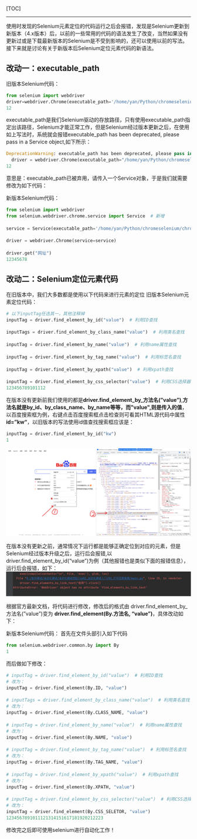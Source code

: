 [TOC]



------

使用时发现的Selenium元素定位的代码运行之后会报错，发现是Selenium更新到新版本（4.x版本）后，以前的一些常用的代码的语法发生了改变，当然如果没有更新过或是下载最新版本的Selenium是不受到影响的，还可以使用以前的写法。接下来就是讨论有关于新版本后Selenium定位元素代码的新语法。

## 改动一：executable_path

旧版本Selenium代码：

```python
from selenium import webdriver
driver=webdriver.Chrome(executable_path='/home/yan/Python/chromeselenium/chromeselenium/chromedriver')
12
```

executable_path是我们Selenium驱动的存放路径，只有使用executable_path指定出该路径，Selenium才能正常工作，但是Selenium经过版本更新之后，在使用如上写法时，系统就会报错executable_path has been deprecated, please pass in a Service object,如下所示：

```python
DeprecationWarning: executable_path has been deprecated, please pass in a Service object
  driver = webdriver.Chrome(executable_path="/home/yan/Python/chromeselenium/chromeselenium/chromedriver")
12
```

意思是：executable_path已被弃用，请传入一个Service对象，于是我们就需要修改为如下代码：

新版本Selenium代码：

```python
from selenium import webdriver
from selenium.webdriver.chrome.service import Service  # 新增

service = Service(executable_path='/home/yan/Python/chromeselenium/chromeselenium/chromedriver')

driver = webdriver.Chrome(service=service)

driver.get("网址")
12345678
```

## 改动二：Selenium定位元素代码

在旧版本中，我们大多数都是使用以下代码来进行元素的定位
旧版本Selenium元素定位代码：

```python
# 以下inputTag任选其一，其他注释掉
inputTag = driver.find_element_by_id("value")  # 利用ID查找

inputTags = driver.find_element_by_class_name("value")  # 利用类名查找

inputTag = driver.find_element_by_name("value")  # 利用name属性查找

inputTag = driver.find_element_by_tag_name("value")  # 利用标签名查找

inputTag = driver.find_element_by_xpath("value")  # 利用xpath查找

inputTag = driver.find_element_by_css_selector("value")  # 利用CSS选择器查找
123456789101112
```

在版本没有更新前我们使用的都是**driver.find_element_by_方法名(”value”)**,**方法名就是by_id、by_class_name、by_name等等，而"value",则是传入的值**，以百度搜索框为例，右键点击百度搜索框点击检查则可看其HTML源代码中属性**id=”kw“**，以旧版本的写法使用id值查找搜索框应该是：

```python
inputTag = driver.find_element_by_id("kw")
1
```

![](img\百度.png)

在版本没有更新之前，通常情况下运行都是能够正确定位到对应的元素，但是Selenium经过版本升级之后，运行后会报错,以driver.find_element_by_id(“value”)为例（其他报错也是类似下面的报错信息），运行后会报错，如下：
![](img\报错信息.png)

根据官方最新文档，将代码进行修改，修改后的格式由 driver.find_element_by_方法名(”value”)变为 **driver.find_element(By.方法名, “value”)**，具体改动如下：

新版本Selenium代码：
首先在文件头部引入如下代码

```python
from selenium.webdriver.common.by import By
1
```

而后做如下修改：

```python
# inputTag = driver.find_element_by_id("value")  # 利用ID查找
# 改为：
inputTag = driver.find_element(By.ID, "value")

# inputTags = driver.find_element_by_class_name("value")  # 利用类名查找
# 改为：
inputTag = driver.find_element(By.CLASS_NAME, "value")

# inputTag = driver.find_element_by_name("value")  # 利用name属性查找
# 改为：
inputTag = driver.find_element(By.NAME, "value")

# inputTag = driver.find_element_by_tag_name("value")  # 利用标签名查找
# 改为：
inputTag = driver.find_element(By.TAG_NAME, "value")

# inputTag = driver.find_element_by_xpath("value")  # 利用xpath查找
# 改为：
inputTag = driver.find_element(By.XPATH, "value")

# inputTag = driver.find_element_by_css_selector("value")  # 利用CSS选择器查找
# 改为：
inputTag = driver.find_element(By.CSS_SELETOR, "value")
1234567891011121314151617181920212223
```

修改完之后即可使用selenium进行自动化工作！


